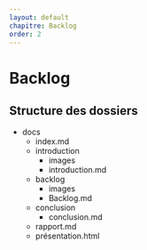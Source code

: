 ```yaml
---
layout: default
chapitre: Backlog
order: 2
---
```

<!-- new slide -->
# Backlog
<!-- new slide -->
## Structure des dossiers

<!-- note -->
- docs
  - index.md
  - introduction
    - images
    - introduction.md
  - backlog
    - images
    - Backlog.md
  - conclusion
    - conclusion.md
  - rapport.md
  - présentation.html

<!-- new slide -->
